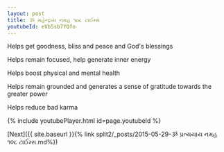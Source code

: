 ```yaml
---
layout: post
title: ૐ મહેન્દ્રાય નમહ ૧૦૮ ટાઈમ્સ
youtubeId: eVb5sb7YQfo
---
```

 
 
Helps get goodness, bliss and peace and God's blessings
 
Helps remain focused, help generate inner energy 
 
Helps boost physical and mental health 
 
Helps remain grounded and generates a sense of gratitude towards the greater power 
 
Helps reduce bad karma
 
 
 
 


{% include youtubePlayer.html id=page.youtubeId %}
 
[Next]({{ site.baseurl }}{% link  split2/_posts/2015-05-29-ૐ પ્રત્યયાય નમહ ૧૦૮ ટાઈમ્સ.md%})
 

